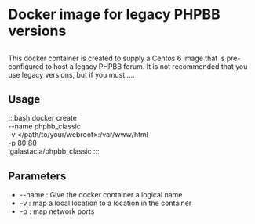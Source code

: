 # Docker image for legacy PHPBB versions

##
This docker container is created to supply a Centos 6 image that is pre-configured to host a legacy PHPBB forum. It is not recommended that you use legacy versions, but if you must.....

## Usage

:::bash
docker create \
 --name phpbb_classic \
 -v </path/to/your/webroot>:/var/www/html \
 -p 80:80 \
 lgalastacia/phpbb_classic 
:::

## Parameters

- --name : Give the docker container a logical name
- -v : map a local location to a location in the container
- -p : map network ports
